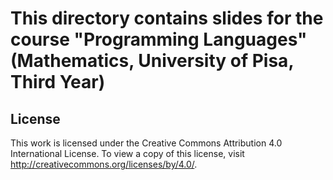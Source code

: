 # This directory contains slides for the course "Programming Languages" (Mathematics, University of Pisa, Third Year)


## License

This work is licensed under the Creative Commons Attribution 4.0 International License. To view a copy of this license, visit
http://creativecommons.org/licenses/by/4.0/.


